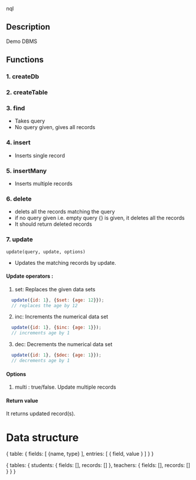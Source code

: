 nql

## Description

Demo DBMS

## Functions

### 1. createDb

### 2. createTable

### 3. find
  * Takes query
  * No query given, gives all records
### 4. insert
  * Inserts single record

### 5. insertMany
  * Inserts multiple records
  
### 6. delete
  * delets all the records matching the query
  * if no query given i.e. empty query {} is given, it deletes all the records
  * It should return deleted records
### 7. update
  
  ```
  update(query, update, options)
  ```

  * Updates the matching records by update. 
  
#### Update operators :
  1. set: Replaces the given data sets

  ``` js
    update({id: 1}, {$set: {age: 12}});
    // replaces the age by 12
  ```
  2. inc: Increments the numerical data set

  ``` js
    update({id: 1}, {$inc: {age: 1}});
    // increments age by 1
  ```

  3. dec: Decrements the numerical data set

  ``` js
    update({id: 1}, {$dec: {age: 1}});
    // decrements age by 1
  ```

#### Options

  1. multi : true/false. Update multiple records

#### Return value

It returns updated record(s).

# Data structure

{
  table: {
    fields: [
      {name, type}
    ],
    entries: [
      {
        field,
        value
      }
    ]
  }
}

{
  tables: {
    students: {
      fields: [],
      records: []
    },
    teachers: {
      fields: [],
      records: []
    }
  }
}